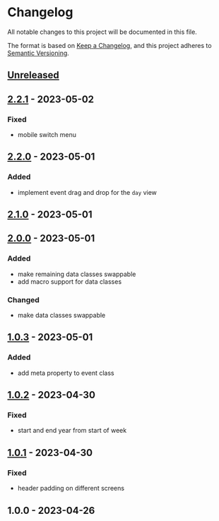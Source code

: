 # Changelog

All notable changes to this project will be documented in this file.

The format is based on [Keep a Changelog](https://keepachangelog.com/en/1.0.0/),
and this project adheres to [Semantic Versioning](https://semver.org/spec/v2.0.0.html).

## [Unreleased]


## [2.2.1] - 2023-05-02
### Fixed
- mobile switch menu


## [2.2.0] - 2023-05-01
### Added
- implement event drag and drop for the `day` view


## [2.1.0] - 2023-05-01

## [2.0.0] - 2023-05-01
### Added
- make remaining data classes swappable
- add macro support for data classes

### Changed
- make data classes swappable


## [1.0.3] - 2023-05-01
### Added
- add meta property to event class


## [1.0.2] - 2023-04-30
### Fixed
- start and end year from start of week


## [1.0.1] - 2023-04-30
### Fixed
- header padding on different screens


## 1.0.0 - 2023-04-26

[Unreleased]: https://github.com/BombenProdukt/package_slug/compare/2.2.1...HEAD
[2.2.1]: https://github.com/BombenProdukt/package_slug/compare/2.2.0...2.2.1
[2.2.0]: https://github.com/BombenProdukt/package_slug/compare/2.1.0...2.2.0
[2.1.0]: https://github.com/BombenProdukt/package_slug/compare/2.0.0...2.1.0
[2.0.0]: https://github.com/BombenProdukt/package_slug/compare/1.0.3...2.0.0
[1.0.3]: https://github.com/BombenProdukt/package_slug/compare/1.0.2...1.0.3
[1.0.2]: https://github.com/BombenProdukt/package_slug/compare/1.0.1...1.0.2
[1.0.1]: https://github.com/BombenProdukt/package_slug/compare/1.0.0...1.0.1
